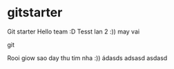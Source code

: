 # gitstarter
Git starter
Hello team :D
Tesst lan 2 :)) may vai

git

Rooi giow sao day
thu  tim nha
:))
ádasds
adsasd
asdasd
